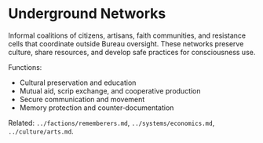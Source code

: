 # Underground Networks

Informal coalitions of citizens, artisans, faith communities, and resistance cells that coordinate outside Bureau oversight. These networks preserve culture, share resources, and develop safe practices for consciousness use.

Functions:
- Cultural preservation and education
- Mutual aid, scrip exchange, and cooperative production
- Secure communication and movement
- Memory protection and counter‑documentation

Related: `../factions/rememberers.md`, `../systems/economics.md`, `../culture/arts.md`.

